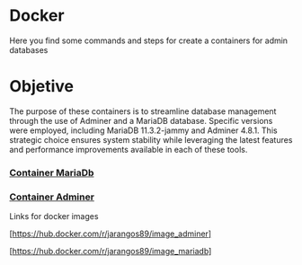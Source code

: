 # Docker
Here you find some commands and steps for create a containers for admin databases

# Objetive

The purpose of these containers is to streamline database management through the use of Adminer and a MariaDB database. Specific versions were employed, including MariaDB 11.3.2-jammy and Adminer 4.8.1. This strategic choice ensures system stability while leveraging the latest features and performance improvements available in each of these tools.

### [Container MariaDb](maria_container.md)

### [Container Adminer](adminer_container.md)

Links for docker images

[https://hub.docker.com/r/jarangos89/image_adminer]

[https://hub.docker.com/r/jarangos89/image_mariadb]

